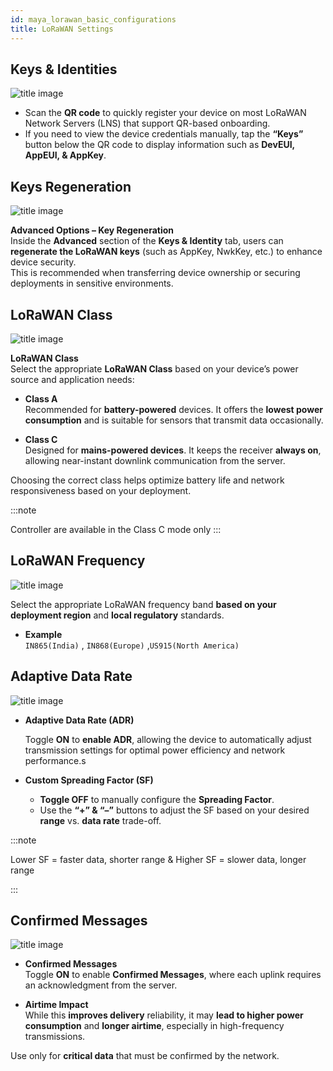 ```yaml
---
id: maya_lorawan_basic_configurations
title: LoRaWAN Settings
---
```


## Keys & Identities


![title image](./assets/keys.svg)

- Scan the **QR code** to quickly register your device on most LoRaWAN Network Servers (LNS) that support QR-based onboarding.
- If you need to view the device credentials manually, tap the **“Keys”** button below the QR code to display information such as **DevEUI, AppEUI, & AppKey**.


## Keys Regeneration


![title image](./assets/regenerationkeys.svg)

**Advanced Options – Key Regeneration**  
Inside the **Advanced** section of the **Keys & Identity** tab, users can **regenerate the LoRaWAN keys** (such as AppKey, NwkKey, etc.) to enhance device security.  
This is recommended when transferring device ownership or securing deployments in sensitive environments.


## LoRaWAN Class

![title image](./assets/class.svg)

**LoRaWAN Class**  
Select the appropriate **LoRaWAN Class** based on your device’s power source and application needs:

- **Class A**  
  Recommended for **battery-powered** devices. It offers the **lowest power consumption** and is suitable for sensors that transmit data occasionally.
  
- **Class C**  
  Designed for **mains-powered devices**.
  It keeps the receiver **always on**, allowing near-instant downlink communication from the server.  

Choosing the correct class helps optimize battery life and network responsiveness based on your deployment.

:::note

Controller are available in the Class C mode only
:::

  

## LoRaWAN Frequency

![title image](./assets/freq.svg)

Select the appropriate LoRaWAN frequency band **based on your deployment region** and **local regulatory** standards.

- **Example**  
  `IN865(India)` , `IN868(Europe)` ,`US915(North America)`


## Adaptive Data Rate

![title image](./assets/adr.svg)

- **Adaptive Data Rate (ADR)**  

  Toggle **ON** to **enable ADR**, allowing the device to automatically adjust transmission settings for optimal power efficiency and network performance.s

- **Custom Spreading Factor (SF)**  
  - **Toggle OFF** to manually configure the **Spreading Factor**.
  - Use the **“+” & “–”** buttons to adjust the SF based on your desired **range** vs. **data rate** trade-off.

:::note

  Lower SF = faster data, shorter range &
  Higher SF = slower data, longer range

:::

## Confirmed Messages

![title image](./assets/confirm_messages.svg)


- **Confirmed Messages**  
  Toggle **ON** to enable **Confirmed Messages**, where each uplink requires an acknowledgment from the server.
  
- **Airtime Impact**  
  While this **improves delivery** reliability, it may **lead to higher power consumption** and **longer airtime**, especially in high-frequency transmissions.

<div class="alert alert--info custom-alert" role="alert">
  Use only for  <strong>critical data</strong>  that must be confirmed by the network.
</div>


